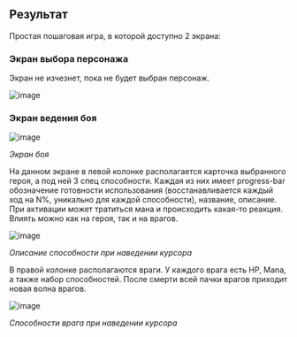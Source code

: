 
## Результат
Простая пошаговая игра, в которой доступно 2 экрана: 

### Экран выбора персонажа

Экран не изчезнет, пока не будет выбран персонаж.

![image](https://user-images.githubusercontent.com/80813556/165493570-1c663c3c-f479-4294-b6af-c201df1a65da.png)

### Экран ведения боя

![image](https://user-images.githubusercontent.com/80813556/165493670-4e9f88cd-fd1b-44a7-911e-f330cd645c95.png)

*Экран боя*

На данном экране в левой колонке располагается карточка выбранного героя, а под ней 3 спец способности. Каждая из них имеет progress-bar обозначение готовности использования (восстанавливается каждый ход на N%, уникально для каждой способности), название, описание. При активации может тратиться мана и происходить какая-то реакция. Влиять можно как на героя, так и на врагов.

![image](https://user-images.githubusercontent.com/80813556/165493957-3d886ff1-bc81-461b-8b2a-962f042f2751.png)

*Описание способности при наведении курсора*

В правой колонке располагаются враги. У каждого врага есть HP, Mana, а также набор способностей. После смерти всей пачки врагов приходит новая волна врагов.

![image](https://user-images.githubusercontent.com/80813556/165494283-080ce6b0-31d1-4a3b-9f0f-60329c43d7d5.png)

*Способности врага при наведении курсора*
